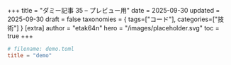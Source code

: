 +++
title = "ダミー記事 35 – プレビュー用"
date = 2025-09-30
updated = 2025-09-30
draft = false
taxonomies = { tags=["コード"], categories=["技術"] }
[extra]
author = "etak64n"
hero = "/images/placeholder.svg"
toc = true
+++

```toml
# filename: demo.toml
title = "demo"
```

